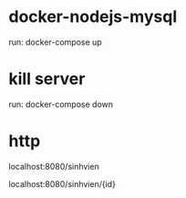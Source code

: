 # docker-nodejs-mysql
run: docker-compose up
# kill server
run: docker-compose down
# http
localhost:8080/sinhvien      

localhost:8080/sinhvien/{id}
